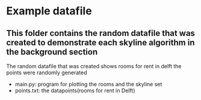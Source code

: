 # Example datafile
## This folder contains the random datafile that was created to demonstrate each skyline algorithm in the background section
The random datafile that was created shows rooms for rent in delft the points were randomly generated

* main.py: program for plotting the rooms and the skyline set
* points.txt: the datapoints(rooms for rent in Delft)
